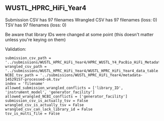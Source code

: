 ## WUSTL_HPRC_HiFi_Year4

Submission CSV has 97 filenames
Wrangled CSV has 97 filenames (loss: 0)
TSV has 97 filenames (loss: 0)

Be aware that library IDs were changed at some point (this doesn't matter unless you're keying on them)

Validation:
```
submission_csv_path = '../submissions/WUSTL_HPRC_HiFi_Year4/HPRC_WUSTL_Y4_PacBio_HiFi_Metadata_Submission_v0.1.final.csv'
wrangled_csv_path = '../submissions/WUSTL_HPRC_HiFi_Year4/WUSTL_HPRC_HiFi_Year4_data_table.csv'
NCBI_tsv_path = '../submissions/WUSTL_HPRC_HiFi_Year4/metadata-14529157-processed-ok.tsv'
index = 'filename'
allowed_submission_wrangled_conflicts = ['library_ID', 'instrument_model', 'generator_facility']
allowed_wrangled_NCBI_conflicts = ['generator_facility']
submission_csv_is_actually_tsv = False
wrangled_csv_is_actually_tsv = False
wrangled_csv_can_lack_library_id = False
tsv_is_multi_file = False
```